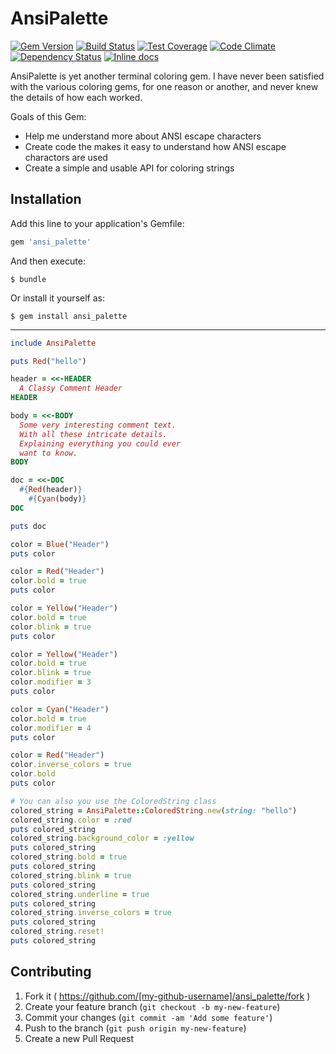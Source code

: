 # AnsiPalette

[![Gem Version](https://badge.fury.io/rb/ansi_palette.svg)](http://badge.fury.io/rb/ansi_palette) [![Build Status](https://travis-ci.org/davidbegin/ansi_palette.svg?branch=master)](https://travis-ci.org/davidbegin/ansi_palette) [![Test Coverage](https://codeclimate.com/github/presidentJFK/ansi_palette/badges/coverage.svg)](https://codeclimate.com/github/presidentJFK/ansi_palette/coverage) [![Code Climate](https://codeclimate.com/github/presidentJFK/ansi_palette/badges/gpa.svg)](https://codeclimate.com/github/presidentJFK/ansi_palette) [![Dependency Status](https://gemnasium.com/presidentJFK/ansi_palette.svg)](https://gemnasium.com/presidentJFK/ansi_palette) [![Inline docs](http://inch-ci.org/github/davidbegin/ansi_palette.svg?branch=master)](http://inch-ci.org/github/davidbegin/ansi_palette)

AnsiPalette is yet another terminal coloring gem.
I have never been satisfied with the various coloring gems,
for one reason or another, and never knew the details of how each worked.

Goals of this Gem:
  * Help me understand more about ANSI escape characters
  * Create code the makes it easy to understand how ANSI escape charactors are used
  * Create a simple and usable API for coloring strings

## Installation

Add this line to your application's Gemfile:

```ruby
gem 'ansi_palette'
```

And then execute:

    $ bundle

Or install it yourself as:

    $ gem install ansi_palette

---

```ruby
include AnsiPalette

puts Red("hello")

header = <<-HEADER
  A Classy Comment Header
HEADER

body = <<-BODY
  Some very interesting comment text.
  With all these intricate details.
  Explaining everything you could ever
  want to know.
BODY

doc = <<-DOC
  #{Red(header)}
    #{Cyan(body)}
DOC

puts doc

color = Blue("Header")
puts color

color = Red("Header")
color.bold = true
puts color

color = Yellow("Header")
color.bold = true
color.blink = true
puts color

color = Yellow("Header")
color.bold = true
color.blink = true
color.modifier = 3
puts color

color = Cyan("Header")
color.bold = true
color.modifier = 4
puts color

color = Red("Header")
color.inverse_colors = true
color.bold
puts color

# You can also you use the ColoredString class
colored_string = AnsiPalette::ColoredString.new(string: "hello")
colored_string.color = :red
puts colored_string
colored_string.background_color = :yellow
puts colored_string
colored_string.bold = true
puts colored_string
colored_string.blink = true
puts colored_string
colored_string.underline = true
puts colored_string
colored_string.inverse_colors = true
puts colored_string
colored_string.reset!
puts colored_string
```

## Contributing

1. Fork it ( https://github.com/[my-github-username]/ansi_palette/fork )
2. Create your feature branch (`git checkout -b my-new-feature`)
3. Commit your changes (`git commit -am 'Add some feature'`)
4. Push to the branch (`git push origin my-new-feature`)
5. Create a new Pull Request
